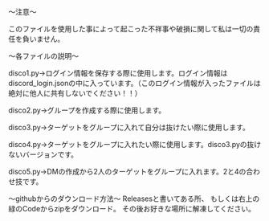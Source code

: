 
～注意～

このファイルを使用した事によって起こった不祥事や破損に関して私は一切の責任を負いません。


～各ファイルの説明～

disco1.py→ログイン情報を保存する際に使用します。ログイン情報はdiscord_login.jsonの中に入っています。（このログイン情報が入ったファイルは絶対に他人に共有しないでください！！）

disco2.py→グループを作成する際に使用します。

disco3.py→ターゲットをグループに入れて自分は抜けたい際に使用します。

disco4.py→ターゲットをグループに入れたい際に使用します。disco3.pyの抜けないバージョンです。

disco5.py→DMの作成から2人のターゲットをグループに入れます。2と4の合わせ技です。



～githubからのダウンロード方法～
Releasesと書いてある所、
もしくは右上の緑のCodeからzipをダウンロード。
その後お好きな場所に解凍してください。



